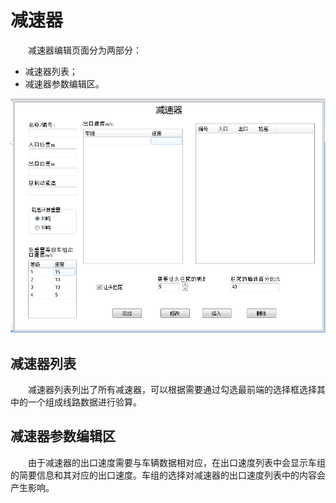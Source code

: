 # 减速器
  
&emsp;&emsp;减速器编辑页面分为两部分：

- 减速器列表；
- 减速器参数编辑区。

![减速器编辑页面图](TrackRetarderEdit.png)

## 减速器列表

&emsp;&emsp;减速器列表列出了所有减速器，可以根据需要通过勾选最前端的选择框选择其中的一个组成线路数据进行验算。

## 减速器参数编辑区

&emsp;&emsp;由于减速器的出口速度需要与车辆数据相对应，在出口速度列表中会显示车组的简要信息和其对应的出口速度。车组的选择对减速器的出口速度列表中的内容会产生影响。